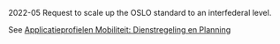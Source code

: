 2022-05
Request to scale up the OSLO standard to an interfederal level.

See [Applicatieprofielen Mobiliteit: Dienstregeling en Planning](https://eur03.safelinks.protection.outlook.com/?url=https%3A%2F%2Fdata.vlaanderen.be%2Fstandaarden%2Fkandidaat-standaard%2Fapplicatieprofielen-mobiliteit-dienstregeling-en-planning.html&data=04%7C01%7Cdavid.schoenmaekers%40mobilit.fgov.be%7C01a3d02ec6684661e1ca08da10f143aa%7C142b3163616f485d926fcc7680220002%7C0%7C0%7C637840925687242046%7CUnknown%7CTWFpbGZsb3d8eyJWIjoiMC4wLjAwMDAiLCJQIjoiV2luMzIiLCJBTiI6Ik1haWwiLCJXVCI6Mn0%3D%7C3000&sdata=q5A3oeLmVHvcv6Q4w9nFleZEBuP2uuiI14Wsr%2Fy7n2o%3D&reserved=0)
